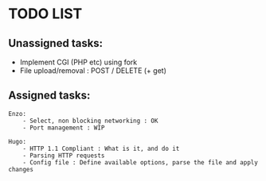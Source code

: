 # TODO LIST

## Unassigned tasks:
- Implement CGI (PHP etc) using fork
- File upload/removal : POST / DELETE (+ get)

## Assigned tasks:

	Enzo:
		- Select, non blocking networking : OK
		- Port management : WIP

	Hugo:
		- HTTP 1.1 Compliant : What is it, and do it
		- Parsing HTTP requests
		- Config file : Define available options, parse the file and apply changes
